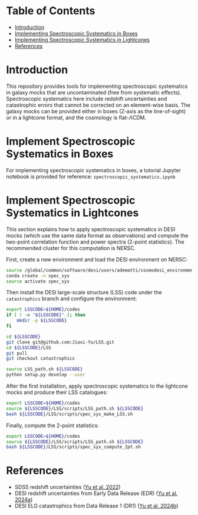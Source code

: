 # Table of Contents
- [Introduction](#introduction)
- [Implementing Spectroscopic Systematics in Boxes](#implement-spectroscopic-systematics-in-boxes)
- [Implementing Spectroscopic Systematics in Lightcones](#implement-spectroscopic-systematics-in-lightcones)
- [References](#references)

# Introduction

This repository provides tools for implementing spectroscopic systematics in galaxy mocks that are uncontaminated (free from systematic effects). Spectroscopic systematics here include redshift uncertainties and catastrophic errors that cannot be corrected on an element-wise basis. The galaxy mocks can be provided either in boxes (Z-axis as the line-of-sight) or in a lightcone format, and the cosmology is flat-$\Lambda$CDM. 


# Implement Spectroscopic Systematics in Boxes
For implementing spectroscopic systematics in boxes, a tutorial Jupyter notebook is provided for reference:
```spectroscopic_systematics.ipynb```

# Implement Spectroscopic Systematics in Lightcones
This section explains how to apply spectroscopic systematics in DESI mocks (which use the same data format as observations) and compute the two-point correlation function and power spectra (2-point statistics). The recommended cluster for this computation is NERSC.

First, create a new environment and load the DESI environment on NERSC:

```bash
source /global/common/software/desi/users/adematti/cosmodesi_environment.sh main
conda create -n spec_sys 
source activate spec_sys
```

Then install the DESI large-scale structure (LSS) code under the ```catastrophics``` branch and configure the environment:

```bash
export LSSCODE=${HOME}/codes
if [ ! -e "${LSSCODE}" ]; then
    mkdir -p ${LSSCODE}
fi

cd ${LSSCODE}
git clone git@github.com:Jiaxi-Yu/LSS.git
cd ${LSSCODE}/LSS
git pull
git checkout catastrophics

source LSS_path.sh ${LSSCODE}
python setup.py develop --user
```

After the first installation, apply spectroscopic systematics to the lightcone mocks and produce their LSS catalogues:
```bash
export LSSCODE=${HOME}/codes
source ${LSSCODE}/LSS/scripts/LSS_path.sh ${LSSCODE}
bash ${LSSCODE}/LSS/scripts/spec_sys_make_LSS.sh 
``` 

Finally, compute the 2-point statistics:

```bash
export LSSCODE=${HOME}/codes
source ${LSSCODE}/LSS/scripts/LSS_path.sh ${LSSCODE}
bash ${LSSCODE}/LSS/scripts/spec_sys_compute_2pt.sh
``` 

# References
* SDSS redshift uncertainties ([Yu et al. 2022](https://ui.adsabs.harvard.edu/abs/2022MNRAS.516...57Y/abstract)) 
* DESI redshift uncertainties from Early Data Release (EDR) ([Yu et al. 2024a](https://ui.adsabs.harvard.edu/abs/2024MNRAS.527.6950Y/abstract)) 
* DESI ELG catastrophics from Data Release 1 (DR1) ([Yu et al. 2024b](https://arxiv.org/abs/2405.16657))
